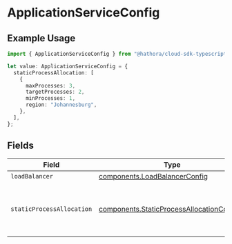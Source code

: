 # ApplicationServiceConfig

## Example Usage

```typescript
import { ApplicationServiceConfig } from "@hathora/cloud-sdk-typescript/models/components";

let value: ApplicationServiceConfig = {
  staticProcessAllocation: [
    {
      maxProcesses: 3,
      targetProcesses: 2,
      minProcesses: 1,
      region: "Johannesburg",
    },
  ],
};
```

## Fields

| Field                                                                                                  | Type                                                                                                   | Required                                                                                               | Description                                                                                            |
| ------------------------------------------------------------------------------------------------------ | ------------------------------------------------------------------------------------------------------ | ------------------------------------------------------------------------------------------------------ | ------------------------------------------------------------------------------------------------------ |
| `loadBalancer`                                                                                         | [components.LoadBalancerConfig](../../models/components/loadbalancerconfig.md)                         | :heavy_minus_sign:                                                                                     | N/A                                                                                                    |
| `staticProcessAllocation`                                                                              | [components.StaticProcessAllocationConfig](../../models/components/staticprocessallocationconfig.md)[] | :heavy_check_mark:                                                                                     | The headroom configuration for each region.<br/>EXPERIMENTAL - this feature is in closed beta.         |